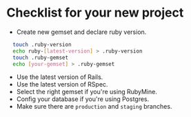 Checklist for your new project
=========

* Create new gemset and declare ruby version.

```sh
  touch .ruby-version
  echo ruby-[latest-version] > .ruby-version
  touch .ruby-gemset
  echo [your-gemset] > .ruby-gemset
```

* Use the latest version of Rails.
* Use the latest version of RSpec.
* Select the right gemset if you're using RubyMine.
* Config your database if you're using Postgres.
* Make sure there are `production` and `staging` branches.

